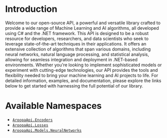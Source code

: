 ﻿# Introduction

Welcome to our open-source API, a powerful and versatile library crafted to provide a wide range of Machine Learning and AI algorithms, all developed using C# and the .NET framework. This API is designed to be a robust resource for developers, researchers, and data scientists who seek to leverage state-of-the-art techniques in their applications. It offers an extensive collection of algorithms that span various domains, including neural networks, natural language processing, and statistical analysis, allowing for seamless integration and deployment in .NET-based environments. Whether you're looking to implement sophisticated models or experiment with cutting-edge technologies, our API provides the tools and flexibility needed to bring your machine learning and AI projects to life. For detailed information, examples, and documentation, please explore the links below to get started with harnessing the full potential of our library.

# Available Namespaces

- [`AroopaApi.Encoders`](\Encoders\Readme.md)
- [`AroopaApi.Losses`](\Losses\Readme.md)
- [`AroopaApi.Models.NeuralNetworks`](\Models\NeuralNetworks\Readme)
